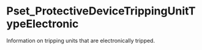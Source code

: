 # Pset_ProtectiveDeviceTrippingUnitTypeElectronic

Information on tripping units that are electronically tripped.
